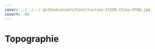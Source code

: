 ```yaml
---
cover: ../../../.gitbook/assets/Construction-CCEED-China-0766.jpg
coverY: -61
--- 
```


# Topographie

